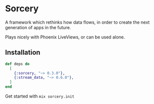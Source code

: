 # Sorcery

A framework which rethinks how data flows, in order to create the next generation of apps in the future.

Plays nicely with Phoenix LiveViews, or can be used alone.




## Installation


```elixir
def deps do
  [
    {:sorcery, "~> 0.3.0"},
    {:stream_data, "~> 0.6.0"},
  ]
end
```


Get started with `mix sorcery.init`
